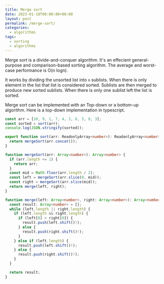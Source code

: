 ```yaml
---
title: Merge sort
date: 2023-01-18T00:00:00+00:00
layout: post
permalink: /merge-sort/
categories:
  - algorithms
tags:
  - sorting
  - algorithms
---
```


Merge sort is a divide-and-conquer algorithm. It's an effecient general-purpose and comparison-based sorting algorithm. The average and worst-case performance is O(n logn).

It works by dividing the unsorted list into `n` sublists. When there is only element in the list that list is considered sorted. Sublists are then merged to produce new sorted sublists. When there is only one sublist left the list is sorted. 

Merge sort can be implemented with an Top-down or a bottom-up algorithm. Here is a top-down implementation in typescript.

```ts
const arr = [10, 9, 1, 7, 4, 2, 6, 5, 8, 3];
const sorted = sort(arr);
console.log(JSON.stringify(sorted));

export function sort(arr: ReadonlyArray<number>): ReadonlyArray<number> {
  return mergeSort(arr.concat());
}

function mergeSort(arr: Array<number>): Array<number> {
  if (arr.length <= 1) {
    return arr;
  }
  const mid = Math.floor(arr.length / 2);
  const left = mergeSort(arr.slice(0, mid));
  const right = mergeSort(arr.slice(mid));
  return merge(left, right);
}

function merge(left: Array<number>, right: Array<number>): Array<number> {
  const result: Array<number> = [];
  while (left.length || right.length) {
    if (left.length && right.length) {
      if (left[0] < right[0]) {
        result.push(left.shift()!);
      } else {
        result.push(right.shift()!);
      }
    } else if (left.length) {
      result.push(left.shift()!);
    } else {
      result.push(right.shift()!);
    }
  }

  return result;
}
```
